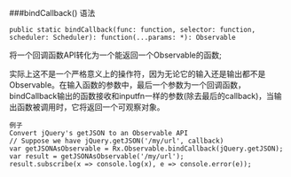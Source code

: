 ###bindCallback()
语法



```
public static bindCallback(func: function, selector: function, scheduler: Scheduler): function(...params: *): Observable
```

将一个回调函数API转化为一个能返回一个Observable的函数;

实际上这不是一个严格意义上的操作符，因为无论它的输入还是输出都不是Observable。在输入函数的参数中，最后一个参数为一个回调函数，bindCallback输出的函数接收和inputfn一样的参数(除去最后的callback)，当输出函数被调用时，它将返回一个可观察对象。
```
例子
Convert jQuery's getJSON to an Observable API
// Suppose we have jQuery.getJSON('/my/url', callback)
var getJSONAsObservable = Rx.Observable.bindCallback(jQuery.getJSON);
var result = getJSONAsObservable('/my/url');
result.subscribe(x => console.log(x), e => console.error(e));
```